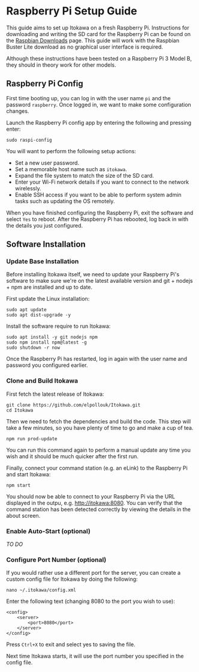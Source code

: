 # Raspberry Pi Setup Guide

This guide aims to set up Itokawa on a fresh Raspberry Pi. Instructions for downloading and writing the SD card for the Raspberry Pi can be found on the [Raspbian Downloads](https://www.raspberrypi.org/downloads/raspbian/) page. This guide will work with the Raspbian Buster Lite download as no graphical user interface is required.

Although these instructions have been tested on a Raspberry Pi 3 Model B, they should in theory work for other models.

## Raspberry Pi Config

First time booting up, you can log in with the user name `pi` and the password `raspberry`. Once logged in, we want to make some configuration changes.

Launch the Raspberry Pi config app by entering the following and pressing enter:
```
sudo raspi-config
```

You will want to perform the following setup actions:
* Set a new user password.
* Set a memorable host name such as `itokawa`.
* Expand the file system to match the size of the SD card.
* Enter your Wi-Fi network details if you want to connect to the network wirelessly.
* Enable SSH access if you want to be able to perform system admin tasks such as updating the OS remotely.

When you have finished configuring the Raspberry Pi, exit the software and select `Yes` to reboot. After the Raspberry Pi has rebooted, log back in with the details you just configured.

## Software Installation

### Update Base Installation

Before installing Itokawa itself, we need to update your Raspberry Pi's software to make sure we're on the latest available version and git + nodejs + npm are installed and up to date.

First update the Linux installation:
```
sudo apt update
sudo apt dist-upgrade -y
```

Install the software require to run Itokawa:
```
sudo apt install -y git nodejs npm
sudo npm install npm@latest -g
sudo shutdown -r now
```

Once the Raspberry Pi has restarted, log in again with the user name and password you configured earlier.

### Clone and Build Itokawa

First fetch the latest release of Itokawa:
```
git clone https://github.com/elpollouk/Itokawa.git
cd Itokawa
```

Then we need to fetch the dependencies and build the code. This step will take a few minutes, so you have plenty of time to go and make a cup of tea.
```
npm run prod-update
```
You can run this command again to perform a manual update any time you wish and it should be much quicker after the first run.

Finally, connect your command station (e.g. an eLink) to the Raspberry Pi and start Itokawa:
```
npm start
```

You should now be able to connect to your Raspberry Pi via the URL displayed in the outpu, e.g. [http://itokawa:8080](http://itokawa:8080). You can verify that the command station has been detected correctly by viewing the details in the about screen.

### Enable Auto-Start (optional)

_TO DO_

### Configure Port Number (optional)

If you would rather use a different port for the server, you can create a custom config file for Itokawa by doing the following:
```
nano ~/.itokawa/config.xml
```

Enter the following text (changing 8080 to the port you wish to use):
```
<config>
    <server>
        <port>8080</port>
    </server>
</config>
```
Press `Ctrl+X` to exit and select yes to saving the file.

Next time Itokawa starts, it will use the port number you specified in the config file.
